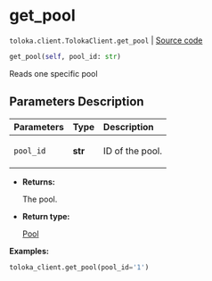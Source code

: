 # get_pool
`toloka.client.TolokaClient.get_pool` | [Source code](https://github.com/Toloka/toloka-kit/blob/v0.1.24/src/client/__init__.py#L44)

```python
get_pool(self, pool_id: str)
```

Reads one specific pool

## Parameters Description

| Parameters | Type | Description |
| :----------| :----| :-----------|
`pool_id`|**str**|<p>ID of the pool.</p>

* **Returns:**

  The pool.

* **Return type:**

  [Pool](toloka.client.pool.Pool.md)

**Examples:**

```python
toloka_client.get_pool(pool_id='1')
```
